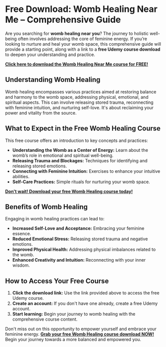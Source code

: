 # Free Download: Womb Healing Near Me – Comprehensive Guide

Are you searching for **womb healing near you**? The journey to holistic well-being often involves addressing the core of feminine energy. If you’re looking to nurture and heal your womb space, this comprehensive guide will provide a starting point, along with a link to a **free Udemy course download** to deepen your understanding and practice.

[**Click here to download the Womb Healing Near Me course for FREE!**](https://udemywork.com/womb-healing-near-me)

## Understanding Womb Healing

Womb healing encompasses various practices aimed at restoring balance and harmony to the womb space, addressing physical, emotional, and spiritual aspects. This can involve releasing stored trauma, reconnecting with feminine intuition, and nurturing self-love. It's about reclaiming your power and vitality from the source.

## What to Expect in the Free Womb Healing Course

This free course offers an introduction to key concepts and practices:

*   **Understanding the Womb as a Center of Energy:** Learn about the womb’s role in emotional and spiritual well-being.
*   **Releasing Trauma and Blockages:** Techniques for identifying and releasing stored emotions.
*   **Connecting with Feminine Intuition:** Exercises to enhance your intuitive abilities.
*   **Self-Care Practices:** Simple rituals for nurturing your womb space.

[**Don't wait! Download your free Womb Healing course today!**](https://udemywork.com/womb-healing-near-me)

## Benefits of Womb Healing

Engaging in womb healing practices can lead to:

*   **Increased Self-Love and Acceptance:** Embracing your feminine essence.
*   **Reduced Emotional Stress:** Releasing stored trauma and negative emotions.
*   **Improved Physical Health:** Addressing physical imbalances related to the womb.
*   **Enhanced Creativity and Intuition:** Reconnecting with your inner wisdom.

## How to Access Your Free Course

1.  **Click the download link:** Use the link provided above to access the free Udemy course.
2.  **Create an account:** If you don't have one already, create a free Udemy account.
3.  **Start learning:** Begin your journey to womb healing with the comprehensive course content.

Don't miss out on this opportunity to empower yourself and embrace your feminine energy. [**Grab your free Womb Healing course download NOW!**](https://udemywork.com/womb-healing-near-me) Begin your journey towards a more balanced and empowered you.
